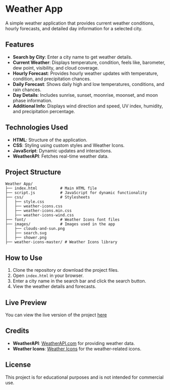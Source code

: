# Weather App

A simple weather application that provides current weather conditions, hourly forecasts, and detailed day information for a selected city.

## Features

- **Search by City**: Enter a city name to get weather details.
- **Current Weather**: Displays temperature, condition, feels like, barometer, dew point, visibility, and cloud coverage.
- **Hourly Forecast**: Provides hourly weather updates with temperature, condition, and precipitation chances.
- **Daily Forecast**: Shows daily high and low temperatures, conditions, and rain chances.
- **Day Details**: Includes sunrise, sunset, moonrise, moonset, and moon phase information.
- **Additional Info**: Displays wind direction and speed, UV index, humidity, and precipitation percentage.

## Technologies Used

- **HTML**: Structure of the application.
- **CSS**: Styling using custom styles and Weather Icons.
- **JavaScript**: Dynamic updates and interactions.
- **WeatherAPI**: Fetches real-time weather data.

## Project Structure

```
Weather App/
├── index.html          # Main HTML file
├── script.js           # JavaScript for dynamic functionality
├── css/                # Stylesheets
│   ├── style.css
│   ├── weather-icons.css
│   ├── weather-icons.min.css
│   ├── weather-icons-wind.css
├── font/               # Weather Icons font files
├── images/             # Images used in the app
│   ├── clouds-and-sun.png
│   ├── search.svg
│   ├── shower.png
├── weather-icons-master/ # Weather Icons library
```

## How to Use

1. Clone the repository or download the project files.
2. Open `index.html` in your browser.
3. Enter a city name in the search bar and click the search button.
4. View the weather details and forecasts.


## Live Preview

You can view the live version of the project [here](http://127.0.0.1:5500/index.html)

## Credits

- **WeatherAPI**: [WeatherAPI.com](https://www.weatherapi.com/) for providing weather data.
- **Weather Icons**: [Weather Icons](https://erikflowers.github.io/weather-icons/) for the weather-related icons.

## License

This project is for educational purposes and is not intended for commercial use.